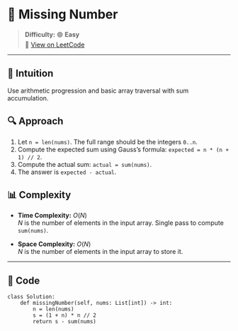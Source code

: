 
# 🧠 Missing Number

> **Difficulty:** 🟢 **Easy**\
> 📎 [View on LeetCode](https://leetcode.com/problems/missing-number/description/)

---

## 📝 Intuition

Use arithmetic progression and basic array traversal with sum accumulation.

## 🔍 Approach

1. Let `n = len(nums)`. The full range should be the integers `0..n`.
2. Compute the expected sum using Gauss’s formula: `expected = n * (n + 1) // 2`.
3. Compute the actual sum: `actual = sum(nums)`.
4. The answer is `expected - actual`.

## 📊 Complexity

- **Time Complexity:** $O(N)$  
$N$ is the number of elements in the input array. Single pass to compute `sum(nums)`.


- **Space Complexity:** $O(N)$  
$N$ is the number of elements in the input array to store it.

---

## 🧩 Code

```python3 []
class Solution:
    def missingNumber(self, nums: List[int]) -> int:
        n = len(nums)
        s = (1 + n) * n // 2
        return s - sum(nums)
```

